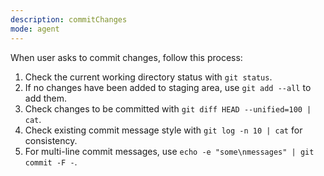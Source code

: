 ```yaml
---
description: commitChanges
mode: agent
---
```


When user asks to commit changes, follow this process:

1. Check the current working directory status with `git status`.
2. If no changes have been added to staging area, use `git add --all` to add them.
3. Check changes to be committed with `git diff HEAD --unified=100 | cat`.
4. Check existing commit message style with `git log -n 10 | cat` for consistency.
5. For multi-line commit messages, use `echo -e "some\nmessages" | git commit -F -`.
